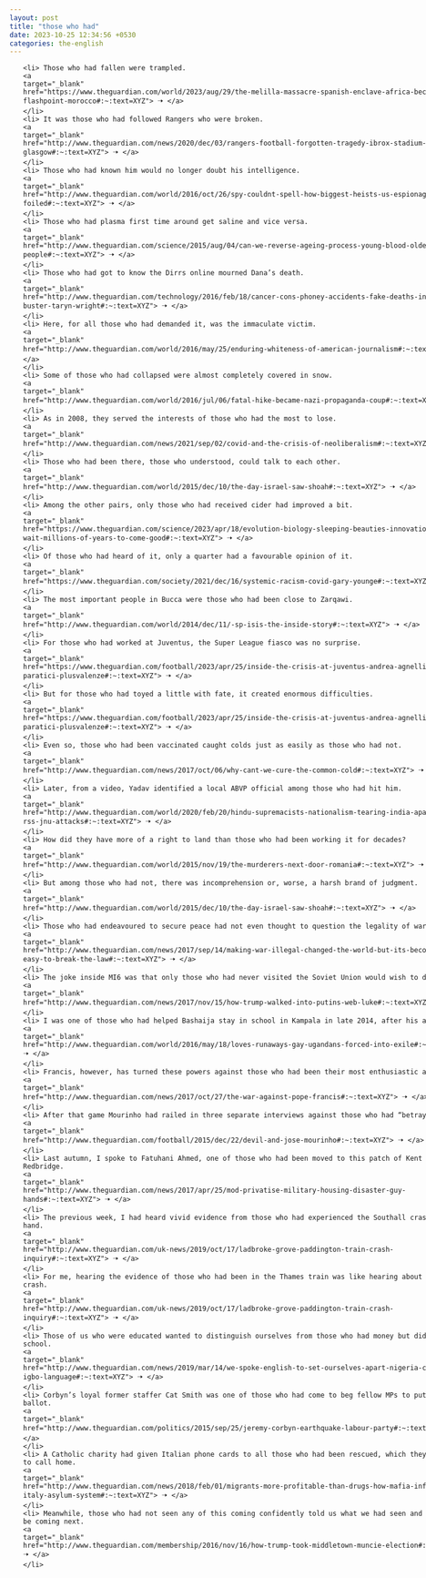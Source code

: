 ```yaml
---
layout: post
title: "those who had"
date: 2023-10-25 12:34:56 +0530
categories: the-english
---
```

<style>
    ol {
        width: 800px;
        margin: 0 auto;
    }
ol li {
    font-size: 18px;
    line-height: 1.5;
    padding-bottom: 8px;
}
</style>
<ol>

    <li> Those who had fallen were trampled.
    <a 
    target="_blank" 
    href="https://www.theguardian.com/world/2023/aug/29/the-melilla-massacre-spanish-enclave-africa-became-deadly-flashpoint-morocco#:~:text=XYZ"> 🠢 </a>
    </li>
    <li> It was those who had followed Rangers who were broken.
    <a 
    target="_blank" 
    href="http://www.theguardian.com/news/2020/dec/03/rangers-football-forgotten-tragedy-ibrox-stadium-disaster-glasgow#:~:text=XYZ"> 🠢 </a>
    </li>
    <li> Those who had known him would no longer doubt his intelligence.
    <a 
    target="_blank" 
    href="http://www.theguardian.com/world/2016/oct/26/spy-couldnt-spell-how-biggest-heists-us-espionage-history-foiled#:~:text=XYZ"> 🠢 </a>
    </li>
    <li> Those who had plasma first time around get saline and vice versa.
    <a 
    target="_blank" 
    href="http://www.theguardian.com/science/2015/aug/04/can-we-reverse-ageing-process-young-blood-older-people#:~:text=XYZ"> 🠢 </a>
    </li>
    <li> Those who had got to know the Dirrs online mourned Dana’s death.
    <a 
    target="_blank" 
    href="http://www.theguardian.com/technology/2016/feb/18/cancer-cons-phoney-accidents-fake-deaths-internet-hoax-buster-taryn-wright#:~:text=XYZ"> 🠢 </a>
    </li>
    <li> Here, for all those who had demanded it, was the immaculate victim.
    <a 
    target="_blank" 
    href="http://www.theguardian.com/world/2016/may/25/enduring-whiteness-of-american-journalism#:~:text=XYZ"> 🠢 </a>
    </li>
    <li> Some of those who had collapsed were almost completely covered in snow.
    <a 
    target="_blank" 
    href="http://www.theguardian.com/world/2016/jul/06/fatal-hike-became-nazi-propaganda-coup#:~:text=XYZ"> 🠢 </a>
    </li>
    <li> As in 2008, they served the interests of those who had the most to lose.
    <a 
    target="_blank" 
    href="http://www.theguardian.com/news/2021/sep/02/covid-and-the-crisis-of-neoliberalism#:~:text=XYZ"> 🠢 </a>
    </li>
    <li> Those who had been there, those who understood, could talk to each other.
    <a 
    target="_blank" 
    href="http://www.theguardian.com/world/2015/dec/10/the-day-israel-saw-shoah#:~:text=XYZ"> 🠢 </a>
    </li>
    <li> Among the other pairs, only those who had received cider had improved a bit.
    <a 
    target="_blank" 
    href="https://www.theguardian.com/science/2023/apr/18/evolution-biology-sleeping-beauties-innovations-that-wait-millions-of-years-to-come-good#:~:text=XYZ"> 🠢 </a>
    </li>
    <li> Of those who had heard of it, only a quarter had a favourable opinion of it.
    <a 
    target="_blank" 
    href="https://www.theguardian.com/society/2021/dec/16/systemic-racism-covid-gary-younge#:~:text=XYZ"> 🠢 </a>
    </li>
    <li> The most important people in Bucca were those who had been close to Zarqawi.
    <a 
    target="_blank" 
    href="http://www.theguardian.com/world/2014/dec/11/-sp-isis-the-inside-story#:~:text=XYZ"> 🠢 </a>
    </li>
    <li> For those who had worked at Juventus, the Super League fiasco was no surprise.
    <a 
    target="_blank" 
    href="https://www.theguardian.com/football/2023/apr/25/inside-the-crisis-at-juventus-andrea-agnelli-fabio-paratici-plusvalenze#:~:text=XYZ"> 🠢 </a>
    </li>
    <li> But for those who had toyed a little with fate, it created enormous difficulties.
    <a 
    target="_blank" 
    href="https://www.theguardian.com/football/2023/apr/25/inside-the-crisis-at-juventus-andrea-agnelli-fabio-paratici-plusvalenze#:~:text=XYZ"> 🠢 </a>
    </li>
    <li> Even so, those who had been vaccinated caught colds just as easily as those who had not.
    <a 
    target="_blank" 
    href="http://www.theguardian.com/news/2017/oct/06/why-cant-we-cure-the-common-cold#:~:text=XYZ"> 🠢 </a>
    </li>
    <li> Later, from a video, Yadav identified a local ABVP official among those who had hit him.
    <a 
    target="_blank" 
    href="http://www.theguardian.com/world/2020/feb/20/hindu-supremacists-nationalism-tearing-india-apart-modi-bjp-rss-jnu-attacks#:~:text=XYZ"> 🠢 </a>
    </li>
    <li> How did they have more of a right to land than those who had been working it for decades?
    <a 
    target="_blank" 
    href="http://www.theguardian.com/world/2015/nov/19/the-murderers-next-door-romania#:~:text=XYZ"> 🠢 </a>
    </li>
    <li> But among those who had not, there was incomprehension or, worse, a harsh brand of judgment.
    <a 
    target="_blank" 
    href="http://www.theguardian.com/world/2015/dec/10/the-day-israel-saw-shoah#:~:text=XYZ"> 🠢 </a>
    </li>
    <li> Those who had endeavoured to secure peace had not even thought to question the legality of war.
    <a 
    target="_blank" 
    href="http://www.theguardian.com/news/2017/sep/14/making-war-illegal-changed-the-world-but-its-becoming-too-easy-to-break-the-law#:~:text=XYZ"> 🠢 </a>
    </li>
    <li> The joke inside MI6 was that only those who had never visited the Soviet Union would wish to defect.
    <a 
    target="_blank" 
    href="http://www.theguardian.com/news/2017/nov/15/how-trump-walked-into-putins-web-luke#:~:text=XYZ"> 🠢 </a>
    </li>
    <li> I was one of those who had helped Bashaija stay in school in Kampala in late 2014, after his attack.
    <a 
    target="_blank" 
    href="http://www.theguardian.com/world/2016/may/18/loves-runaways-gay-ugandans-forced-into-exile#:~:text=XYZ"> 🠢 </a>
    </li>
    <li> Francis, however, has turned these powers against those who had been their most enthusiastic advocates.
    <a 
    target="_blank" 
    href="http://www.theguardian.com/news/2017/oct/27/the-war-against-pope-francis#:~:text=XYZ"> 🠢 </a>
    </li>
    <li> After that game Mourinho had railed in three separate interviews against those who had “betrayed” him.
    <a 
    target="_blank" 
    href="http://www.theguardian.com/football/2015/dec/22/devil-and-jose-mourinho#:~:text=XYZ"> 🠢 </a>
    </li>
    <li> Last autumn, I spoke to Fatuhani Ahmed, one of those who had been moved to this patch of Kent from Redbridge.
    <a 
    target="_blank" 
    href="http://www.theguardian.com/news/2017/apr/25/mod-privatise-military-housing-disaster-guy-hands#:~:text=XYZ"> 🠢 </a>
    </li>
    <li> The previous week, I had heard vivid evidence from those who had experienced the Southall crash at first hand.
    <a 
    target="_blank" 
    href="http://www.theguardian.com/uk-news/2019/oct/17/ladbroke-grove-paddington-train-crash-inquiry#:~:text=XYZ"> 🠢 </a>
    </li>
    <li> For me, hearing the evidence of those who had been in the Thames train was like hearing about a different crash.
    <a 
    target="_blank" 
    href="http://www.theguardian.com/uk-news/2019/oct/17/ladbroke-grove-paddington-train-crash-inquiry#:~:text=XYZ"> 🠢 </a>
    </li>
    <li> Those of us who were educated wanted to distinguish ourselves from those who had money but didn’t go to school.
    <a 
    target="_blank" 
    href="http://www.theguardian.com/news/2019/mar/14/we-spoke-english-to-set-ourselves-apart-nigeria-childhood-igbo-language#:~:text=XYZ"> 🠢 </a>
    </li>
    <li> Corbyn’s loyal former staffer Cat Smith was one of those who had come to beg fellow MPs to put him on the ballot.
    <a 
    target="_blank" 
    href="http://www.theguardian.com/politics/2015/sep/25/jeremy-corbyn-earthquake-labour-party#:~:text=XYZ"> 🠢 </a>
    </li>
    <li> A Catholic charity had given Italian phone cards to all those who had been rescued, which they could use to call home.
    <a 
    target="_blank" 
    href="http://www.theguardian.com/news/2018/feb/01/migrants-more-profitable-than-drugs-how-mafia-infiltrated-italy-asylum-system#:~:text=XYZ"> 🠢 </a>
    </li>
    <li> Meanwhile, those who had not seen any of this coming confidently told us what we had seen and what would be coming next.
    <a 
    target="_blank" 
    href="http://www.theguardian.com/membership/2016/nov/16/how-trump-took-middletown-muncie-election#:~:text=XYZ"> 🠢 </a>
    </li>